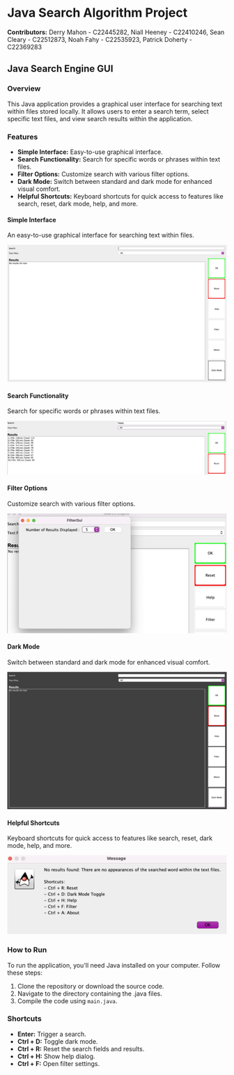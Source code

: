 <!DOCTYPE html>
<html lang="en">
<head>
    <meta charset="UTF-8">
    <meta name="viewport" content="width=device-width, initial-scale=1.0">
    <title>README - Java Search Algorithm Project</title>
</head>
<body>

<h1>Java Search Algorithm Project</h1>
<p><strong>Contributors:</strong> Derry Mahon - C22445282, Niall Heeney - C22410246, Sean Cleary - C22512873, Noah Fahy - C22535923, Patrick Doherty - C22369283</p>

<h2>Java Search Engine GUI</h2>

<h3>Overview</h3>
<p>This Java application provides a graphical user interface for searching text within files stored locally. It allows users to enter a search term, select specific text files, and view search results within the application.</p>

<h3>Features</h3>
<ul>
    <li><strong>Simple Interface:</strong> Easy-to-use graphical interface.</li>
    <li><strong>Search Functionality:</strong> Search for specific words or phrases within text files.</li>
    <li><strong>Filter Options:</strong> Customize search with various filter options.</li>
    <li><strong>Dark Mode:</strong> Switch between standard and dark mode for enhanced visual comfort.</li>
    <li><strong>Helpful Shortcuts:</strong> Keyboard shortcuts for quick access to features like search, reset, dark mode, help, and more.</li>
</ul>

<h4>Simple Interface</h4>
<p>An easy-to-use graphical interface for searching text within files.</p>
<img src="screenshots/simple_interface.png" alt="Simple Interface Screenshot">

<h4>Search Functionality</h4>
<p>Search for specific words or phrases within text files.</p>
<img src="screenshots/search_functionality.png" alt="Search Functionality Screenshot">

<h4>Filter Options</h4>
<p>Customize search with various filter options.</p>
<img src="screenshots/filter_options.png" alt="Filter Options Screenshot">

<h4>Dark Mode</h4>
<p>Switch between standard and dark mode for enhanced visual comfort.</p>
<img src="screenshots/dark_mode.png" alt="Dark Mode Screenshot">

<h4>Helpful Shortcuts</h4>
<p>Keyboard shortcuts for quick access to features like search, reset, dark mode, help, and more.</p>
<img src="screenshots/helpful_shortcuts.png" alt="Helpful Shortcuts Screenshot">

<h3>How to Run</h3>
<p>To run the application, you'll need Java installed on your computer. Follow these steps:</p>
<ol>
    <li>Clone the repository or download the source code.</li>
    <li>Navigate to the directory containing the .java files.</li>
    <li>Compile the code using <code>main.java</code>.</li>
</ol>

<h3>Shortcuts</h3>
<ul>
    <li><strong>Enter:</strong> Trigger a search.</li>
    <li><strong>Ctrl + D:</strong> Toggle dark mode.</li>
    <li><strong>Ctrl + R:</strong> Reset the search fields and results.</li>
    <li><strong>Ctrl + H:</strong> Show help dialog.</li>
    <li><strong>Ctrl + F:</strong> Open filter settings.</li>
</ul>

</body>
</html>
